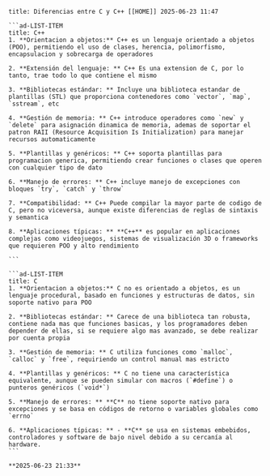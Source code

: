 ````ad-LIST
title: Diferencias entre C y C++ [[HOME]] 2025-06-23 11:47

```ad-LIST-ITEM
title: C++
1. **Orientacion a objetos:** C++ es un lenguaje orientado a objetos (POO), permitiendo el uso de clases, herencia, polimorfismo, encapsulacion y sobrecarga de operadores

2. **Extensión del lenguaje: ** C++ Es una extension de C, por lo tanto, trae todo lo que contiene el mismo

3. **Bibliotecas estándar: ** Incluye una biblioteca estandar de plantillas (STL) que proporciona contenedores como `vector`, `map`, `sstream`, etc

4. **Gestión de memoria: ** C++ introduce operadores como `new` y `delete` para asignación dinamica de memoria, ademas de soportar el patron RAII (Resource Acquisition Is Initialization) para manejar recursos automaticamente

5. **Plantillas y genéricos: ** C++ soporta plantillas para programacion generica, permitiendo crear funciones o clases que operen con cualquier tipo de dato

6. **Manejo de errores: ** C++ incluye manejo de excepciones con bloques `try`, `catch` y `throw`

7. **Compatibilidad: ** C++ Puede compilar la mayor parte de codigo de C, pero no viceversa, aunque existe diferencias de reglas de sintaxis y semantica

8. **Aplicaciones típicas: ** **C++** es popular en aplicaciones complejas como videojuegos, sistemas de visualización 3D o frameworks que requieren POO y alto rendimiento

```

```ad-LIST-ITEM
title: C
1. **Orientacion a objetos:** C no es orientado a objetos, es un lenguaje procedural, basado en funciones y estructuras de datos, sin soporte nativo para POO

2. **Bibliotecas estándar: ** Carece de una biblioteca tan robusta, contiene nada mas que funciones basicas, y los programadores deben depender de ellas, si se requiere algo mas avanzado, se debe realizar por cuenta propia

3. **Gestión de memoria: ** C utiliza funciones como `malloc`, `calloc` y `free`, requiriendo un control manual mas estricto

4. **Plantillas y genéricos: ** C no tiene una característica equivalente, aunque se pueden simular con macros (`#define`) o punteros genéricos (`void*`)

5. **Manejo de errores: ** **C** no tiene soporte nativo para excepciones y se basa en códigos de retorno o variables globales como `errno`

6. **Aplicaciones típicas: ** - **C** se usa en sistemas embebidos, controladores y software de bajo nivel debido a su cercanía al hardware.
```

**2025-06-23 21:33**
````

